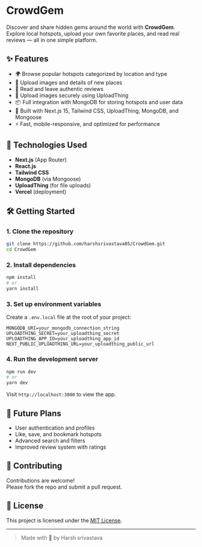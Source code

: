 # CrowdGem

Discover and share hidden gems around the world with **CrowdGem**.  
Explore local hotspots, upload your own favorite places, and read real reviews — all in one simple platform.

## ✨ Features

- 🌍 Browse popular hotspots categorized by location and type
- 📸 Upload images and details of new places
- 📝 Read and leave authentic reviews
- 📂 Upload images securely using UploadThing
- 📦 Full integration with MongoDB for storing hotspots and user data
- 🧹 Built with Next.js 15, Tailwind CSS, UploadThing, MongoDB, and Mongoose
- ⚡ Fast, mobile-responsive, and optimized for performance

## 🚀 Technologies Used

- **Next.js** (App Router)
- **React.js**
- **Tailwind CSS**
- **MongoDB** (via Mongoose)
- **UploadThing** (for file uploads)
- **Vercel** (deployment)

## 🛠️ Getting Started

### 1. Clone the repository

```bash
git clone https://github.com/harshsrivastava05/CrowdGem.git
cd CrowdGem
```

### 2. Install dependencies

```bash
npm install
# or
yarn install
```

### 3. Set up environment variables

Create a `.env.local` file at the root of your project:

```plaintext
MONGODB_URI=your_mongodb_connection_string
UPLOADTHING_SECRET=your_uploadthing_secret
UPLOADTHING_APP_ID=your_uploadthing_app_id
NEXT_PUBLIC_UPLOADTHING_URL=your_uploadthing_public_url
```

### 4. Run the development server

```bash
npm run dev
# or
yarn dev
```

Visit `http://localhost:3000` to view the app.



## 🧐 Future Plans

- User authentication and profiles
- Like, save, and bookmark hotspots
- Advanced search and filters
- Improved review system with ratings

## 🤝 Contributing

Contributions are welcome!  
Please fork the repo and submit a pull request.

## 📝 License

This project is licensed under the [MIT License](LICENSE).

---

> Made with 💎 by Harsh srivastava

